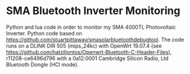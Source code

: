 # SMA Bluetooth Inverter Monitoring
Python and lua code in order to monitor my SMA 4000TL Photovoltaic Inverter. Python code based on https://github.com/stuartpittaway/smasolarbluetoothdebugtool. The code runs on a DLINK DIR 505 (mips_24kc) with OpenWrt 19.07.4 (see https://github.com/hatziliontos/Openwrt-Bluetooth-C-Header-Files), r11208-ce6496d796 with a 0a12:0001 Cambridge Silicon Radio, Ltd Bluetooth Dongle (HCI mode). 
